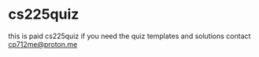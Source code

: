 # cs225quiz
this is paid cs225quiz 
if you need the quiz templates and solutions contact cp712me@proton.me
